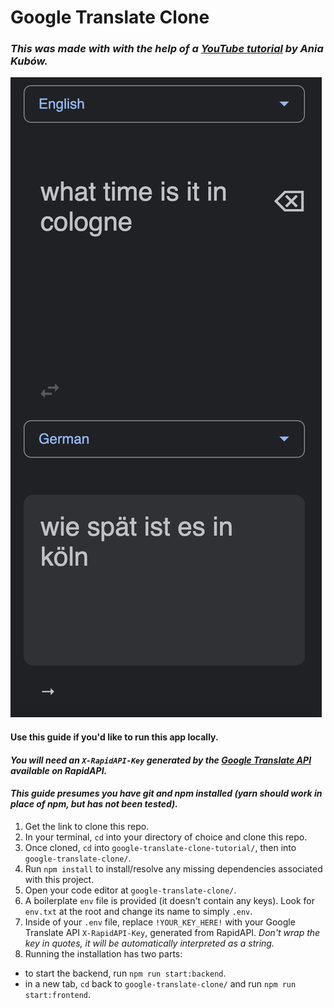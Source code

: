 # Google Translate Clone


### *This was made with with the help of a [YouTube tutorial](https://www.youtube.com/watch?v=aFISwq3wteY) by Ania Kubów.*


![screenshot of google translate clone](/google-translate-clone/src/images/google_translate.png)


#### Use this guide if you'd like to run this app locally.


#### *You will need an ```X-RapidAPI-Key``` generated by the [Google Translate API](https://rapidapi.com/datascraper/api/google-translate20/) available on RapidAPI.*


#### *This guide presumes you have git and npm installed (yarn should work in place of npm, but has not been tested).*


1) Get the link to clone this repo.
2) In your terminal, ```cd``` into your directory of choice and clone this repo.
3) Once cloned, ```cd``` into ```google-translate-clone-tutorial/```, then into ```google-translate-clone/```.
4) Run ```npm install``` to install/resolve any missing dependencies associated with this project.
5) Open your code editor at ```google-translate-clone/```.
6) A boilerplate ```env``` file is provided (it doesn't contain any keys). Look for ```env.txt``` at the root and change its name to simply ```.env```.
7) Inside of your ```.env``` file, replace ```!YOUR_KEY_HERE!``` with your Google Translate API ```X-RapidAPI-Key```, generated from RapidAPI. *Don't wrap the key in quotes, it will be automatically interpreted as a string.*
8) Running the installation has two parts:
- to start the backend, run ```npm run start:backend```.
- in a new tab, ```cd``` back to ```google-translate-clone/``` and run ```npm run start:frontend```.
